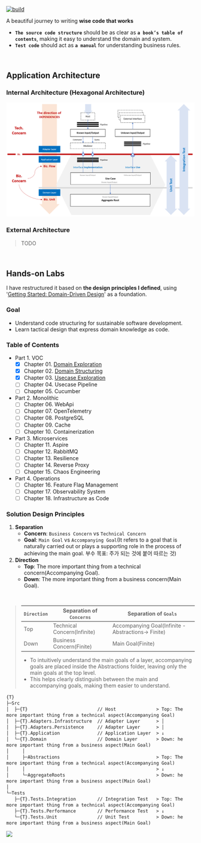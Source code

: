 [![build](https://github.com/hhko/better-code-with-ddd/actions/workflows/build.yml/badge.svg)](https://github.com/hhko/better-code-with-ddd/actions/workflows/build.yml)

A beautiful journey to writing **wise code that works**
- **`The source code structure`** should be as clear as **`a book’s table of contents`**, making it easy to understand the domain and system.
- **`Test code`** should act as **`a manual`** for understanding business rules.

<br/>


## Application Architecture

### Internal Architecture (Hexagonal Architecture)
![hexagonal architecture](./01-architecture/part1-overview/ch04-internal-architecture/.images/Architecture.Internal.Hexagonal.png)

### External Architecture
> TODO

<br/>

## Hands-on Labs
I have restructured it based on **the design principles I defined**, using '[Getting Started: Domain-Driven Design](https://dometrain.com/course/getting-started-domain-driven-design-ddd/?ref=dometrain-github&promo=getting-started-domain-driven-design)' as a foundation.

### Goal
- Understand code structuring for sustainable software development.
- Learn tactical design that express domain knowledge as code.

### Table of Contents
- Part 1. VOC
  - [x] Chapter 01. [Domain Exploration](./03-tutorial/ddd/ch01-domain-exploration/)
  - [x] Chapter 02. [Domain Structuring](./03-tutorial/ddd/ch02-domain-structuring/)
  - [x] Chapter 03. [Usecase Exploration](./03-tutorial/ddd/ch03-usecase-exploration/)
  - [ ] Chapter 04. Usecase Pipeline
  - [ ] Chapter 05. Cucumber
- Part 2. Monolithic
  - [ ] Chapter 06. WebApi
  - [ ] Chapter 07. OpenTelemetry
  - [ ] Chapter 08. PostgreSQL
  - [ ] Chapter 09. Cache
  - [ ] Chapter 10. Containerization
- Part 3. Microservices
  - [ ] Chapter 11. Aspire
  - [ ] Chapter 12. RabbitMQ
  - [ ] Chapter 13. Resilience
  - [ ] Chapter 14. Reverse Proxy
  - [ ] Chapter 15. Chaos Engineering
- Part 4. Operations
  - [ ] Chapter 16. Feature Flag Management
  - [ ] Chapter 17. Observability System
  - [ ] Chapter 18. Infrastructure as Code

### Solution Design Principles

1. **Separation**
   - **Concern**: `Business Concern` vs `Technical Concern`
   - **Goal**: `Main Goal` vs `Accompanying Goal`(It refers to a goal that is naturally carried out or plays a supporting role in the process of achieving the main goal. 부수 목표: 주가 되는 것에 붙어 따르는 것)
1. **Direction**
   - **Top**: The more important thing from a technical concern(Accompanying Goal).
   - **Down**: The more important thing from a business concern(Main Goal).

<br/>

> | `Direction` | Separation of `Concerns`    | Separation of `Goals`                               |
> | ---         | ---                         | ---                                                 |
> | Top         | Technical Concern(Infinite) | Accompanying Goal(Infinite -Abstractions-> Finite)  |
> | Down        | Business Concern(Finite)    | Main Goal(Finite)                                   |
>
> - To intuitively understand the main goals of a layer, accompanying goals are placed inside the Abstractions folder, leaving only the main goals at the top level.
> - This helps clearly distinguish between the main and accompanying goals, making them easier to understand.

```shell
{T}
├─Src
│  ├─{T}                          // Host               > Top: The more important thing from a technical aspect(Accompanying Goal)
│  ├─{T}.Adapters.Infrastructure  // Adapter Layer      > │
│  ├─{T}.Adapters.Persistence     // Adapter Layer      > │
│  ├─{T}.Application              // Application Layer  > ↓
│  └─{T}.Domain                   // Domain Layer       > Down: he more important thing from a business aspect(Main Goal)
│     │
│     ├─Abstractions                                    > Top: The more important thing from a technical aspect(Accompanying Goal)
│     │                                                 > ↓
│     └─AggregateRoots                                  > Down: he more important thing from a business aspect(Main Goal)
│
└─Tests
   ├─{T}.Tests.Integration        // Integration Test   > Top: The more important thing from a technical aspect(Accompanying Goal)
   ├─{T}.Tests.Performance        // Performance Test   > ↓
   └─{T}.Tests.Unit               // Unit Test          > Down: he more important thing from a business aspect(Main Goal)
```

![](./03-tutorial/ddd/.images/SolutionDesignExample.png)